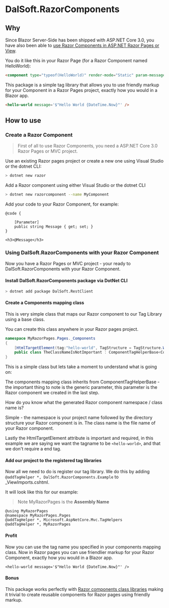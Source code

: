 
# DalSoft.RazorComponents

## Why

Since Blazor Server-Side has been shipped with ASP.NET Core 3.0, you have also been able to [use Razor Components in ASP.NET Razor Pages or View](https://ml-software.ch/posts/using-razor-components-in-razor-pages-or-mv-views).

You do it like this in your Razor Page (for a Razor Component named HelloWorld):

```html
<component type="typeof(HelloWorld)" render-mode="Static" param-message='$"Hello World {DateTime.Now}"' />
```
This package is a simple tag library that allows you to use friendly markup for your Component in a Razor Pages project, exactly how you would in a Blazor app.

```html
<hello-world message='$"Hello World {DateTime.Now}"' />
```

## How to use 

### Create a Razor Component

> First of all to use Razor Components, you need a ASP.NET Core 3.0 Razor Pages or MVC project.

Use an existing Razor pages project or create a new one using Visual Studio or the dotnet CLI:

```bash
> dotnet new razor
```

Add a Razor component using either Visual Studio or the dotnet CLI
```bash
> dotnet new razorcomponent --name MyComponent
```

Add your code to your Razor Component,  for example:
```razor
@code {

    [Parameter]
    public string Message { get; set; }
}

<h3>@Message</h3>
```

### Using DalSoft.RazorComponents with your Razor Component

Now you have a Razor Pages or MVC project - your ready to  DalSoft.RazorComponents with your Razor Component.

#### Install DalSoft.RazorComponents package via DotNet CLI

```bash
> dotnet add package DalSoft.RestClient
```

#### Create a Components mapping class

This is very simple class that maps our Razor component to our Tag Library using a base class. 

You can create this class anywhere in your Razor pages project.

```cs
namespace MyRazorPages.Pages._Components
{
    [HtmlTargetElement(tag:"hello-world", TagStructure = TagStructure.WithoutEndTag)]
    public class TheClassNameIsNotImportant : ComponentTagHelperBase<Components.MyComponent> { }
}
```
This is a simple class but lets take a moment to understand what is going on:

The components mapping class inherits from ComponentTagHelperBase  - the important thing to note is the generic parameter, this parameter is the  Razor component we created in the last step. 

How do you know what the generated Razor component namespace / class name is? 

Simple - the namespace is your project name followed by the directory structure your Razor component is in. The class name is the file name of your Razor component.

Lastly the HtmlTargetElement attribute is important and required, in this example we are saying we want the tagname to be `<hello-world>`, and that we don't require a end tag.

#### Add our project to the registered tag libraries

Now all we need to do is register our tag library. We do this by adding `@addTagHelper *, DalSoft.RazorComponents.Example` to _ViewImports.cshtml. 

It will look like this for our example:

> Note MyRazorPages is the **Assembly Name**
```razor
@using MyRazorPages
@namespace MyRazorPages.Pages
@addTagHelper *, Microsoft.AspNetCore.Mvc.TagHelpers
@addTagHelper *, MyRazorPages
```
#### Profit

Now you can use the tag name you specified in your components mapping class. Now in Razor pages you can use friendlier markup for your Razor Component, exactly how you would in a  Blazor app.
```razor 
<hello-world message='$"Hello World {DateTime.Now}"' />
```

#### Bonus

This package works perfectly with [Razor components class libraries](https://docs.microsoft.com/en-us/aspnet/core/blazor/class-libraries?view=aspnetcore-3.1&tabs=visual-studio) making it trivial to create reusable components for Razor pages using friendly markup.
